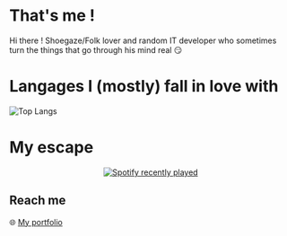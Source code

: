 # That's me !

Hi there ! Shoegaze/Folk lover and random IT developer who sometimes turn the things that go through his mind real 😏

# Langages I (mostly) fall in love with

![Top Langs](https://github-readme-stats.vercel.app/api/top-langs/?username=sivanaque&layout=compact)

# My escape

<div align="center">
  <a href="https://open.spotify.com/user/Sivanaque">
    <img src="https://spotify-recently-played-readme.vercel.app/api?user=31u4736tj3glkt6lklth2xuwxqky&count=6&unique=false&width=300" alt="Spotify recently played"  />
  </a>
</div>

## Reach me

🌐 [My portfolio](https://antoinespiteri.net)
